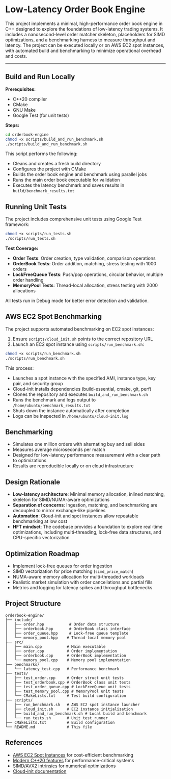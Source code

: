 # Low-Latency Order Book Engine

This project implements a minimal, high-performance order book engine in C++ designed to explore the foundations of low-latency trading systems. It includes a nanosecond-level order matcher skeleton, placeholders for SIMD optimizations, and a benchmarking harness to measure throughput and latency. The project can be executed locally or on AWS EC2 spot instances, with automated build and benchmarking to minimize operational overhead and costs.

---

## Build and Run Locally

**Prerequisites:**
- C++20 compiler
- CMake
- GNU Make
- Google Test (for unit tests)

**Steps:**
```bash
cd orderbook-engine
chmod +x scripts/build_and_run_benchmark.sh
./scripts/build_and_run_benchmark.sh
```

This script performs the following:
- Cleans and creates a fresh build directory
- Configures the project with CMake
- Builds the order book engine and benchmark using parallel jobs
- Runs the main order book executable for validation
- Executes the latency benchmark and saves results in `build/benchmark_results.txt`

## Running Unit Tests

The project includes comprehensive unit tests using Google Test framework:

```bash
chmod +x scripts/run_tests.sh
./scripts/run_tests.sh
```

**Test Coverage:**
- **Order Tests**: Order creation, type validation, comparison operations
- **OrderBook Tests**: Order addition, matching, stress testing with 1000 orders
- **LockFreeQueue Tests**: Push/pop operations, circular behavior, multiple order handling
- **MemoryPool Tests**: Thread-local allocation, stress testing with 2000 allocations

All tests run in Debug mode for better error detection and validation.

## AWS EC2 Spot Benchmarking

The project supports automated benchmarking on EC2 spot instances:

1. Ensure `scripts/cloud_init.sh` points to the correct repository URL
2. Launch an EC2 spot instance using `scripts/run_benchmark.sh`:

```bash
chmod +x scripts/run_benchmark.sh
./scripts/run_benchmark.sh
```

This process:
- Launches a spot instance with the specified AMI, instance type, key pair, and security group
- Cloud-init installs dependencies (build-essential, cmake, git, perf)
- Clones the repository and executes `build_and_run_benchmark.sh`
- Runs the benchmark and logs output to `/home/ubuntu/benchmark_results.txt`
- Shuts down the instance automatically after completion
- Logs can be inspected in `/home/ubuntu/cloud-init.log`

## Benchmarking

- Simulates one million orders with alternating buy and sell sides
- Measures average microseconds per match
- Designed for low-latency performance measurement with a clear path to optimizations
- Results are reproducible locally or on cloud infrastructure

## Design Rationale

- **Low-latency architecture**: Minimal memory allocation, inlined matching, skeleton for SIMD/NUMA-aware optimizations
- **Separation of concerns**: Ingestion, matching, and benchmarking are decoupled to mirror exchange-like pipelines
- **Automation**: Cloud-init and spot instances allow repeatable benchmarking at low cost
- **HFT mindset**: The codebase provides a foundation to explore real-time optimizations, including multi-threading, lock-free data structures, and CPU-specific vectorization

## Optimization Roadmap

- Implement lock-free queues for order ingestion
- SIMD vectorization for price matching (`simd_price_match`)
- NUMA-aware memory allocation for multi-threaded workloads
- Realistic market simulation with order cancellations and partial fills
- Metrics and logging for latency spikes and throughput bottlenecks

## Project Structure

```
orderbook-engine/
├── include/
│   ├── order.hpp           # Order data structure
│   ├── orderbook.hpp       # OrderBook class interface
│   ├── order_queue.hpp     # Lock-free queue template
│   └── memory_pool.hpp    # Thread-local memory pool
├── src/
│   ├── main.cpp           # Main executable
│   ├── order.cpp          # Order implementation
│   ├── orderbook.cpp      # OrderBook implementation
│   └── memory_pool.cpp    # Memory pool implementation
├── benchmarks/
│   └── latency_test.cpp   # Performance benchmark
├── tests/
│   ├── test_order.cpp     # Order struct unit tests
│   ├── test_orderbook.cpp # OrderBook class unit tests
│   ├── test_order_queue.cpp # LockFreeQueue unit tests
│   ├── test_memory_pool.cpp # MemoryPool unit tests
│   └── CMakeLists.txt     # Test build configuration
├── scripts/
│   ├── run_benchmark.sh   # AWS EC2 spot instance launcher
│   ├── cloud_init.sh      # EC2 instance initialization
│   ├── build_and_run_benchmark.sh # Local build and benchmark
│   └── run_tests.sh       # Unit test runner
├── CMakeLists.txt         # Build configuration
└── README.md              # This file
```

## References

- [AWS EC2 Spot Instances](https://aws.amazon.com/ec2/spot/) for cost-efficient benchmarking
- [Modern C++20 features](https://en.cppreference.com/w/cpp/20) for performance-critical systems
- [SIMD/AVX2 intrinsics](https://software.intel.com/sites/landingpage/IntrinsicsGuide/) for numerical optimizations
- [Cloud-init documentation](https://cloud-init.io/)

